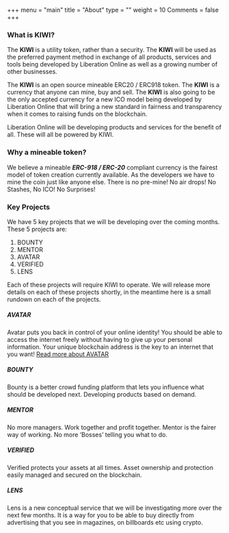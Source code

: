 +++
menu = "main"
title = "About"
type = ""
weight = 10
Comments = false
+++

### What is KIWI?
The **KIWI** is a utility token, rather than a security. The **KIWI** will be used as the preferred payment method in
exchange of all products, services and tools being developed by Liberation Online as well as a growing number of other
businesses.

The **KIWI** is an open source mineable ERC20 / ERC918 token. The **KIWI** is a currency that anyone can mine, buy and sell. The **KIWI** is also going to be the only accepted currency for a new ICO model being developed by Liberation Online that will bring a new standard in fairness and transparency when it comes to raising funds on the blockchain.

Liberation Online will be developing products and services for the benefit of all. These will all be powered by KIWI.

### Why a mineable token?
We believe a mineable __***ERC-918 / ERC-20***__ compliant currency is the fairest model of token creation currently available. As the developers we have to mine the coin just like anyone else. There is no pre-mine! No air drops! No Stashes, No ICO! No Surprises!

### Key Projects
We have 5 key projects that we will be developing over the coming months. These 5 projects are:

1. BOUNTY
2. MENTOR
3. AVATAR
4. VERIFIED
5. LENS

Each of these projects will require KIWI to operate. We will release more details on each of these projects shortly, in
the meantime here is a small rundown on each of the projects.

##### AVATAR
Avatar puts you back in control of your online identity! You should be able to access the internet freely without having to give up your personal information. Your unique blockchain address is the key to an internet that you want!
[Read more about AVATAR](https://www.liberation.online/projects/avatar/)

##### BOUNTY
Bounty is a better crowd funding platform that lets you influence what should be developed next. Developing products based on demand.

##### MENTOR
No more managers. Work together and profit together. Mentor is the fairer way of working. No more ‘Bosses’ telling you what to do.


##### VERIFIED
Verified protects your assets at all times. Asset ownership and protection easily managed and secured on the blockchain.

##### LENS
Lens is a new conceptual service that we will be investigating more over the next few months. It is a way for you to be able to
buy directly from advertising that you see in magazines, on billboards etc using crypto.
